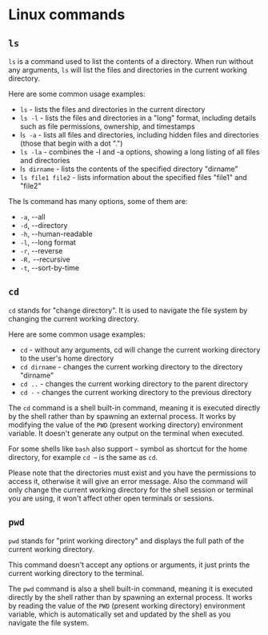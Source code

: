 # Linux commands

## `ls`

`ls` is a command used to list the contents of a directory.
When run without any arguments, `ls` will list the files and directories in the current working directory.

Here are some common usage examples:

- `ls` - lists the files and directories in the current directory
- `ls -l` - lists the files and directories in a "long" format, including details such as file permissions, ownership, and timestamps
- l`s -a` - lists all files and directories, including hidden files and directories (those that begin with a dot ".")
- `ls -la` - combines the -l and -a options, showing a long listing of all files and directories
- l`s dirname` - lists the contents of the specified directory "dirname"
- `ls file1 file2` - lists information about the specified files "file1" and "file2"

The ls command has many options, some of them are:

- `-a`, --all
- `-d`, --directory
- `-h`, --human-readable
- `-l`, --long format
- `-r`, --reverse
- `-R,` --recursive
- `-t`, --sort-by-time

## `cd`

`cd` stands for "change directory".
It is used to navigate the file system by changing the current working directory.

Here are some common usage examples:

- `cd` - without any arguments, cd will change the current working directory to the user's home directory
- `cd dirname` - changes the current working directory to the directory "dirname"
- `cd ..` - changes the current working directory to the parent directory
- `cd -` - changes the current working directory to the previous directory

The `cd` command is a shell built-in command, meaning it is executed directly by the shell rather than by spawning an external process.
It works by modifying the value of the `PWD` (present working directory) environment variable.
It doesn't generate any output on the terminal when executed.

For some shells like `bash` also support `~` symbol as shortcut for the home directory, for example `cd ~` is the same as `cd`.

Please note that the directories must exist and you have the permissions to access it, otherwise it will give an error message.
Also the command will only change the current working directory for the shell session or terminal you are using, it won't affect other open terminals or sessions.

## `pwd`

`pwd` stands for "print working directory" and displays the full path of the current working directory.

This command doesn't accept any options or arguments, it just prints the current working directory to the terminal.

The `pwd` command is also a shell built-in command, meaning it is executed directly by the shell rather than by spawning an external process.
It works by reading the value of the `PWD` (present working directory) environment variable, which is automatically set and updated by the shell as you navigate the file system.
